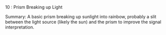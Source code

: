 10 : Prism Breaking up Light

Summary: A basic prism breaking up sunlight into rainbow, probably a slit between the light source (likely the sun) and the prism to improve the signal interpretation.
	